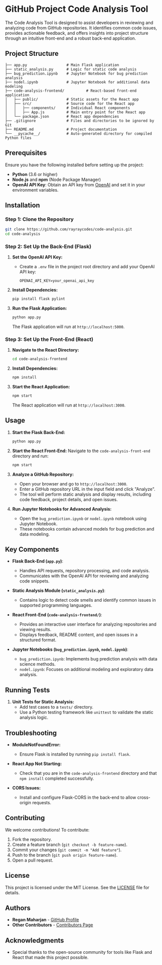 # GitHub Project Code Analysis Tool

The Code Analysis Tool is designed to assist developers in reviewing and analyzing code from GitHub repositories. It identifies common code issues, provides actionable feedback, and offers insights into project structure through an intuitive front-end and a robust back-end application.

## Project Structure

```
├── app.py                  # Main Flask application
├── static_analysis.py      # Logic for static code analysis
├── bug_prediction.ipynb    # Jupyter Notebook for bug prediction analysis
├── nodel.ipynb             # Jupyter Notebook for additional data modeling
├── code-analysis-frontend/          # React-based front-end application
│   ├── public/             # Static assets for the React app
│   ├── src/                # Source code for the React app
│   │   ├── components/     # Individual React components
│   │   ├── App.js          # Main entry point for the React app
│   └── package.json        # React app dependencies
├── .gitignore              # Files and directories to be ignored by Git
├── README.md               # Project documentation
└── __pycache__/            # Auto-generated directory for compiled Python files
```

## Prerequisites

Ensure you have the following installed before setting up the project:

- **Python** (3.6 or higher)
- **Node.js** and **npm** (Node Package Manager)
- **OpenAI API Key**: Obtain an API key from [OpenAI](https://platform.openai.com/signup/) and set it in your environment variables.

## Installation

### Step 1: Clone the Repository

```bash
git clone https://github.com/rayraycodes/code-analysis.git
cd code-analysis
```

### Step 2: Set Up the Back-End (Flask)

1. **Set the OpenAI API Key:**
   - Create a `.env` file in the project root directory and add your OpenAI API key:
     ```
     OPENAI_API_KEY=your_openai_api_key
     ```

2. **Install Dependencies:**
   ```bash
   pip install flask pylint
   ```

3. **Run the Flask Application:**
   ```bash
   python app.py
   ```
   The Flask application will run at `http://localhost:5000`.

### Step 3: Set Up the Front-End (React)

1. **Navigate to the React Directory:**
   ```bash
   cd code-analysis-frontend
   ```

2. **Install Dependencies:**
   ```bash
   npm install
   ```

3. **Start the React Application:**
   ```bash
   npm start
   ```
   The React application will run at `http://localhost:3000`.

## Usage

1. **Start the Flask Back-End:**
   ```bash
   python app.py
   ```

2. **Start the React Front-End:**
   Navigate to the `code-analysis-front-end` directory and run:
   ```bash
   npm start
   ```

3. **Analyze a GitHub Repository:**
   - Open your browser and go to `http://localhost:3000`.
   - Enter a GitHub repository URL in the input field and click "Analyze".
   - The tool will perform static analysis and display results, including code feedback, project details, and open issues.

4. **Run Jupyter Notebooks for Advanced Analysis:**
   - Open the `bug_prediction.ipynb` or `nodel.ipynb` notebook using Jupyter Notebook.
   - These notebooks contain advanced models for bug prediction and data modeling.

## Key Components

- **Flask Back-End (`app.py`)**:
  - Handles API requests, repository processing, and code analysis.
  - Communicates with the OpenAI API for reviewing and analyzing code snippets.

- **Static Analysis Module (`static_analysis.py`)**:
  - Contains logic to detect code smells and identify common issues in supported programming languages.

- **React Front-End (`code-analysis-frontend/`)**:
  - Provides an interactive user interface for analyzing repositories and viewing results.
  - Displays feedback, README content, and open issues in a structured format.

- **Jupyter Notebooks (`bug_prediction.ipynb`, `nodel.ipynb`)**:
  - `bug_prediction.ipynb`: Implements bug prediction analysis with data science methods.
  - `nodel.ipynb`: Focuses on additional modeling and exploratory data analysis.

## Running Tests

1. **Unit Tests for Static Analysis:**
   - Add test cases to a `tests/` directory.
   - Use a Python testing framework like `unittest` to validate the static analysis logic.

## Troubleshooting

- **ModuleNotFoundError:**
  - Ensure Flask is installed by running `pip install flask`.

- **React App Not Starting:**
  - Check that you are in the `code-analysis-frontend` directory and that `npm install` completed successfully.

- **CORS Issues:**
  - Install and configure Flask-CORS in the back-end to allow cross-origin requests.

## Contributing

We welcome contributions! To contribute:

1. Fork the repository.
2. Create a feature branch (`git checkout -b feature-name`).
3. Commit your changes (`git commit -m "Add feature"`).
4. Push to the branch (`git push origin feature-name`).
5. Open a pull request.

## License

This project is licensed under the MIT License. See the [LICENSE](LICENSE) file for details.

## Authors

- **Regan Maharjan** - [GitHub Profile](https://github.com/rayraycodes)
- **Other Contributors** - [Contributors Page](https://github.com/rayraycodes/code-analysis/contributors)

## Acknowledgments

- Special thanks to the open-source community for tools like Flask and React that made this project possible.

